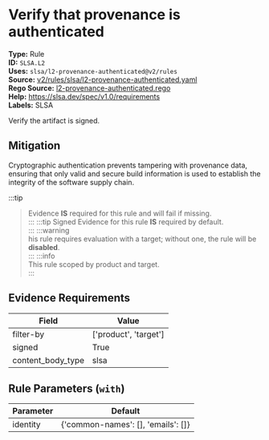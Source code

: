 # Verify that provenance is authenticated  
**Type:** Rule  
**ID:** `SLSA.L2`  
**Uses:** `slsa/l2-provenance-authenticated@v2/rules`  
**Source:** [v2/rules/slsa/l2-provenance-authenticated.yaml](https://github.com/scribe-public/sample-policies/v2/rules/slsa/l2-provenance-authenticated.yaml)  
**Rego Source:** [l2-provenance-authenticated.rego](https://github.com/scribe-public/sample-policies/v2/rules/slsa/l2-provenance-authenticated.rego)  
**Help:** https://slsa.dev/spec/v1.0/requirements  
**Labels:** SLSA  

Verify the artifact is signed.


## Mitigation  
Cryptographic authentication prevents tampering with provenance data, ensuring that only valid and secure build information is used to establish the integrity of the software supply chain.


:::tip 
> Evidence **IS** required for this rule and will fail if missing.  
::: 
:::tip 
Signed Evidence for this rule **IS** required by default.  
::: 
:::warning  
his rule requires evaluation with a target; without one, the rule will be **disabled**.  
::: 
:::info  
This rule scoped by product and target.  
:::  

## Evidence Requirements  
| Field | Value |
|-------|-------|
| filter-by | ['product', 'target'] |
| signed | True |
| content_body_type | slsa |

## Rule Parameters (`with`)  
| Parameter | Default |
|-----------|---------|
| identity | {'common-names': [], 'emails': []} |
